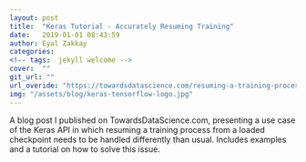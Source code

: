 ```yaml
---
layout: post
title:  "Keras Tutorial - Accurately Resuming Training"
date:   2019-01-01 08:43:59
author: Eyal Zakkay
categories:
<!-- tags:	jekyll welcome -->
cover:  ""
git_url: ""
url_overide: "https://towardsdatascience.com/resuming-a-training-process-with-keras-3e93152ee11a"
img: "/assets/blog/keras-tensorflow-logo.jpg"
---
```


A blog post I published on TowardsDataScience.com, presenting a use case of the Keras API in which resuming a training process from a loaded checkpoint needs to be handled differently than usual. Includes examples and a tutorial on how to solve this issue.
